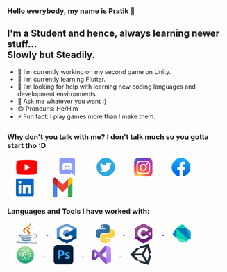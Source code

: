 ### Hello everybody, my name is Pratik 👋

## I'm a Student and hence, always learning newer stuff...<br>Slowly but Steadily.

- 🔭 I’m currently working on my second game on Unity.
- 🌱 I’m currently learning Flutter.
- 🤔 I’m looking for help with learning new coding languages and development environments.
- 💬 Ask me whatever you want :)
- 😄 Pronouns: He/Him
- ⚡ Fun fact: I play games more than I make them.

### Why don't you talk with me? I don't talk much so you gotta start tho :D
<a href="https://www.youtube.com/channel/UCdPbZiZkb9qd1Fb91RDI8YA" target="blank"><img hspace ="20" align="center" src="https://github.com/FireDrop6000/FireDrop6000/blob/main/Assets/YouTube.svg" alt="YouTube" height="35" width="50" /></a>
<a href="https://discordapp.com/users/517293803778998272" target="blank"><img hspace ="20" align="center" src="https://github.com/FireDrop6000/FireDrop6000/blob/main/Assets/discord.svg" alt="Discord" height="48" width="48" /></a>
<a href="https://twitter.com/RM_Lucifer" target="blank"><img hspace ="20" align="center" src="https://github.com/FireDrop6000/FireDrop6000/blob/main/Assets/twitter.svg" alt="Twitter" height="42" width="42" /></a>
<a href="https://www.instagram.com/firedrop6000" target="blank"><img hspace ="20" align="center" src="https://github.com/FireDrop6000/FireDrop6000/blob/main/Assets/Instagram.svg" alt="Instagram" height="43" width="43" /></a>
<a href="https://www.facebook.com/pratik.gayen.16906" target="blank"><img hspace ="20" align="center" src="https://github.com/FireDrop6000/FireDrop6000/blob/main/Assets/Facebook.svg" alt="Facebook" height="43" width="43" /></a>
<a href="https://www.linkedin.com/in/pratik-gayen-502128154" target="blank"><img hspace ="20" align="center" src="https://github.com/FireDrop6000/FireDrop6000/blob/main/Assets/linkedin.svg" alt="Linkedin" height="41" width="41" /></a>
<a href="https://www.pratik.neel02@gmail.com" target="blank"><img hspace ="20" align="center" src="https://github.com/FireDrop6000/FireDrop6000/blob/main/Assets/Gmail.svg" alt="Gmail" height="45" width="45" /></a>

### Languages and Tools I have worked with:
<a href="https://java.com/en/" target="_blank"> <img hspace ="20" align="center" src="https://github.com/FireDrop6000/FireDrop6000/blob/main/Assets/java-seeklogo.com.svg" alt="Java" width="50" height="50"/> </a>
<img hspace ="20" align="center" src="https://github.com/FireDrop6000/FireDrop6000/blob/main/Assets/C.svg" alt="C" width="46" height="46"/> 
<a href="https://www.python.org" target="_blank"> <img hspace ="20" align="center" src="https://github.com/FireDrop6000/FireDrop6000/blob/main/Assets/Python.svg" alt="Python" width="43" height="43"/> </a>
<a href="https://docs.microsoft.com/en-us/dotnet/csharp/" target="_blank"> <img hspace ="20" align="center" src="https://github.com/FireDrop6000/FireDrop6000/blob/main/Assets/C%23.svg" alt="C#" width="46" height="46"/> </a>
<a href="https://dart.dev" target="_blank"> <img hspace ="20" align="center" src="https://github.com/FireDrop6000/FireDrop6000/blob/main/Assets/dart-seeklogo.com.svg" alt="Dart" width="42" height="42"/> </a>
<a href="https://atom.io" target="_blank"> <img hspace ="20" align="center" src="https://github.com/FireDrop6000/FireDrop6000/blob/main/Assets/atom-seeklogo.com.svg" alt="Atom" width="43" height="43"/> </a>
<a href="https://www.adobe.com/in/products/photoshop.html?sdid=SGDJMMG3&mv=search&ef_id=CjwKCAjwrqqSBhBbEiwAlQeqGjb8F1S-LYcL8d53vOmOdXvjl05M5kGyLCivJLM0NdqmBBBeAXKPEBoCCQgQAvD_BwE:G:s&s_kwcid=AL!3085!3!444587836523!b!!g!!%2Bphoto%20%2Bshop!221441468!17534748188&gclid=CjwKCAjwrqqSBhBbEiwAlQeqGjb8F1S-LYcL8d53vOmOdXvjl05M5kGyLCivJLM0NdqmBBBeAXKPEBoCCQgQAvD_BwE" target="_blank"> <img hspace ="20" align="center" src="https://github.com/FireDrop6000/FireDrop6000/blob/main/Assets/Adobe_Photoshop_CC.svg" alt="Photoshop CC" width="45" height="45"/> </a>
<a href="https://visualstudio.microsoft.com" target="_blank"> <img hspace ="20" align="center" src="https://github.com/FireDrop6000/FireDrop6000/blob/main/Assets/Visual_Studio.svg" alt="Visual Studio" width="43" height="43"/> </a>
<a href="https://unity.com" target="_blank"> <img hspace ="20" align="center" src="https://github.com/FireDrop6000/FireDrop6000/blob/main/Assets/unity-seeklogo.com.svg" alt="Unity" width="48" height="48"/> </a>
